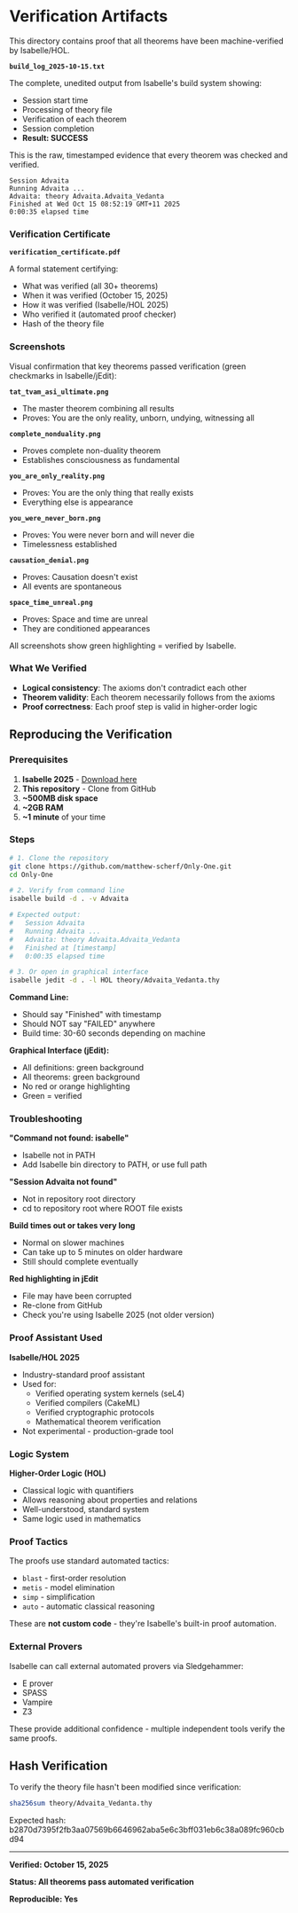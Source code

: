 # Verification Artifacts

This directory contains proof that all theorems have been machine-verified by Isabelle/HOL.

**`build_log_2025-10-15.txt`**

The complete, unedited output from Isabelle's build system showing:
- Session start time
- Processing of theory file
- Verification of each theorem
- Session completion
- **Result: SUCCESS**

This is the raw, timestamped evidence that every theorem was checked and verified.

```
Session Advaita
Running Advaita ...
Advaita: theory Advaita.Advaita_Vedanta
Finished at Wed Oct 15 08:52:19 GMT+11 2025
0:00:35 elapsed time
```

### Verification Certificate

**`verification_certificate.pdf`**

A formal statement certifying:
- What was verified (all 30+ theorems)
- When it was verified (October 15, 2025)
- How it was verified (Isabelle/HOL 2025)
- Who verified it (automated proof checker)
- Hash of the theory file

### Screenshots

Visual confirmation that key theorems passed verification (green checkmarks in Isabelle/jEdit):

**`tat_tvam_asi_ultimate.png`**
- The master theorem combining all results
- Proves: You are the only reality, unborn, undying, witnessing all

**`complete_nonduality.png`**
- Proves complete non-duality theorem
- Establishes consciousness as fundamental

**`you_are_only_reality.png`**
- Proves: You are the only thing that really exists
- Everything else is appearance

**`you_were_never_born.png`**
- Proves: You were never born and will never die
- Timelessness established

**`causation_denial.png`**
- Proves: Causation doesn't exist
- All events are spontaneous

**`space_time_unreal.png`**
- Proves: Space and time are unreal
- They are conditioned appearances

All screenshots show green highlighting = verified by Isabelle.

### What We Verified
- **Logical consistency**: The axioms don't contradict each other
- **Theorem validity**: Each theorem necessarily follows from the axioms
- **Proof correctness**: Each proof step is valid in higher-order logic

## Reproducing the Verification

### Prerequisites
1. **Isabelle 2025** - [Download here](https://isabelle.in.tum.de/)
2. **This repository** - Clone from GitHub
3. **~500MB disk space**
4. **~2GB RAM**
5. **~1 minute** of your time

### Steps

```bash
# 1. Clone the repository
git clone https://github.com/matthew-scherf/Only-One.git
cd Only-One

# 2. Verify from command line
isabelle build -d . -v Advaita

# Expected output:
#   Session Advaita
#   Running Advaita ...
#   Advaita: theory Advaita.Advaita_Vedanta
#   Finished at [timestamp]
#   0:00:35 elapsed time

# 3. Or open in graphical interface
isabelle jedit -d . -l HOL theory/Advaita_Vedanta.thy
```

**Command Line:**
- Should say "Finished" with timestamp
- Should NOT say "FAILED" anywhere
- Build time: 30-60 seconds depending on machine

**Graphical Interface (jEdit):**
- All definitions: green background
- All theorems: green background
- No red or orange highlighting
- Green = verified 

### Troubleshooting

**"Command not found: isabelle"**
- Isabelle not in PATH
- Add Isabelle bin directory to PATH, or use full path

**"Session Advaita not found"**
- Not in repository root directory
- cd to repository root where ROOT file exists

**Build times out or takes very long**
- Normal on slower machines
- Can take up to 5 minutes on older hardware
- Still should complete eventually

**Red highlighting in jEdit**
- File may have been corrupted
- Re-clone from GitHub
- Check you're using Isabelle 2025 (not older version)

### Proof Assistant Used
**Isabelle/HOL 2025**
- Industry-standard proof assistant
- Used for:
  - Verified operating system kernels (seL4)
  - Verified compilers (CakeML)
  - Verified cryptographic protocols
  - Mathematical theorem verification
- Not experimental - production-grade tool

### Logic System
**Higher-Order Logic (HOL)**
- Classical logic with quantifiers
- Allows reasoning about properties and relations
- Well-understood, standard system
- Same logic used in mathematics

### Proof Tactics
The proofs use standard automated tactics:
- `blast` - first-order resolution
- `metis` - model elimination
- `simp` - simplification
- `auto` - automatic classical reasoning

These are **not custom code** - they're Isabelle's built-in proof automation.

### External Provers
Isabelle can call external automated provers via Sledgehammer:
- E prover
- SPASS
- Vampire
- Z3

These provide additional confidence - multiple independent tools verify the same proofs.

## Hash Verification

To verify the theory file hasn't been modified since verification:

```bash
sha256sum theory/Advaita_Vedanta.thy
```

Expected hash: b2870d7395f2fb3aa07569b6646962aba5e6c3bff031eb6c38a089fc960cbd94

---

**Verified: October 15, 2025**

**Status: All theorems pass automated verification**

**Reproducible: Yes**
